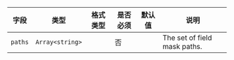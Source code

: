 | 字段 | 类型 | 格式类型 | 是否必须 | 默认值 | 说明 |
|---|---|---|---|---|---|
| `paths` | `Array<string>` |  | 否 |  | The set of field mask paths. |
